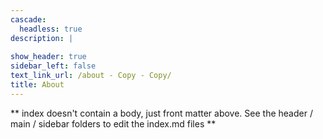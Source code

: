 ```yaml
---
cascade:
  headless: true
description: |
  
show_header: true
sidebar_left: false
text_link_url: /about - Copy - Copy/
title: About
---
```


** index doesn't contain a body, just front matter above.
See the header / main / sidebar folders to edit the index.md files **
